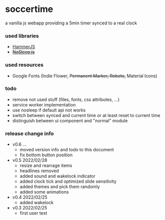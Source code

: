 # soccertime
a vanilla js webapp providing a 5min timer synced to a real clock

### used libraries
- [HammerJS](https://hammerjs.github.io/)
- ~~[NoSleep.js](https://github.com/richtr/NoSleep.js)~~

### used resources
- Google Fonts (Indie Flower, ~~Permanent Marker, Roboto,~~ Material Icons)

### todo
- remove not used stuff (files, fonts, css attributes, ...)
- service worker implementation
- use nosleep if default api not works
- switch between synced and current time or at least reset to current time
- distinguish between ui component and "normal" module

### release change info
- v0.6 ...
  - moved version info and todo to this document
  - fix bottom button position
- v0.5 2022/02/28
  - resize and rearrage items
  - headlines removed
  - added sound and wakelock indicator
  - added clock tick and optimized slide sensitivity
  - added themes and pick them randomly
  - added some animations
- v0.4 2022/02/25
  - added wakelock
- v0.3 2022/02/25
  - first user test
